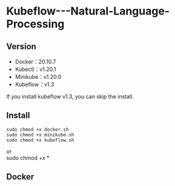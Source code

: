 # Kubeflow---Natural-Language-Processing
## Version
* Docker：20.10.7
* Kubectl：v1.20.1
* Minikube：v1.20.0
* Kubeflow：v1.3

If you install kubeflow v1.3, you can skip the install.

## Install

    sudo chmod +x docker.sh
    sudo chmod +x minikube.sh
    sudo chmod +x kubeflow.sh
or\
    sudo chmod +x *

## Docker
